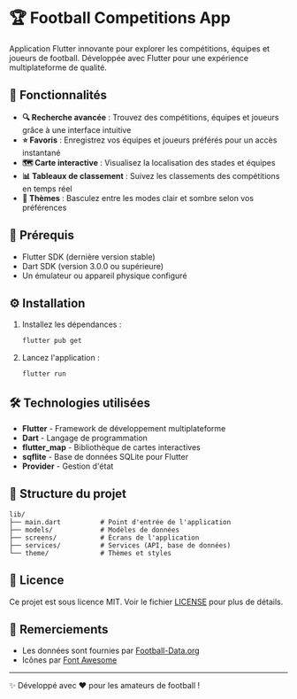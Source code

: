 # 🏆 Football Competitions App

Application Flutter innovante pour explorer les compétitions, équipes et joueurs de football. Développée avec Flutter pour une expérience multiplateforme de qualité.

## 📱 Fonctionnalités

- **🔍 Recherche avancée** : Trouvez des compétitions, équipes et joueurs grâce à une interface intuitive
- **⭐ Favoris** : Enregistrez vos équipes et joueurs préférés pour un accès instantané
- **🗺️ Carte interactive** : Visualisez la localisation des stades et équipes
- **📊 Tableaux de classement** : Suivez les classements des compétitions en temps réel
- **🎨 Thèmes** : Basculez entre les modes clair et sombre selon vos préférences

## 🚀 Prérequis

- Flutter SDK (dernière version stable)
- Dart SDK (version 3.0.0 ou supérieure)
- Un émulateur ou appareil physique configuré

## ⚙️ Installation

1. Installez les dépendances :
   ```bash
   flutter pub get
   ```

2. Lancez l'application :
   ```bash
   flutter run
   ```

## 🛠 Technologies utilisées

- **Flutter** - Framework de développement multiplateforme
- **Dart** - Langage de programmation
- **flutter_map** - Bibliothèque de cartes interactives
- **sqflite** - Base de données SQLite pour Flutter
- **Provider** - Gestion d'état

## 📂 Structure du projet

```
lib/
├── main.dart          # Point d'entrée de l'application
├── models/            # Modèles de données
├── screens/           # Écrans de l'application
├── services/          # Services (API, base de données)
└── theme/             # Thèmes et styles
```

## 📝 Licence

Ce projet est sous licence MIT. Voir le fichier [LICENSE](LICENSE) pour plus de détails.

## 🙏 Remerciements

- Les données sont fournies par [Football-Data.org](https://www.football-data.org/)
- Icônes par [Font Awesome](https://fontawesome.com/)

---

✨ Développé avec ❤️ pour les amateurs de football !
